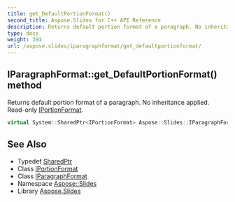 ```yaml
---
title: get_DefaultPortionFormat()
second_title: Aspose.Slides for C++ API Reference
description: Returns default portion format of a paragraph. No inheritance applied. Read-only IPortionFormat.
type: docs
weight: 391
url: /aspose.slides/iparagraphformat/get_defaultportionformat/
---
```

## IParagraphFormat::get_DefaultPortionFormat() method


Returns default portion format of a paragraph. No inheritance applied. Read-only [IPortionFormat](../../iportionformat/).

```cpp
virtual System::SharedPtr<IPortionFormat> Aspose::Slides::IParagraphFormat::get_DefaultPortionFormat()=0
```

## See Also

* Typedef [SharedPtr](../../../system/sharedptr/)
* Class [IPortionFormat](../../iportionformat/)
* Class [IParagraphFormat](../)
* Namespace [Aspose::Slides](../../)
* Library [Aspose.Slides](../../../)